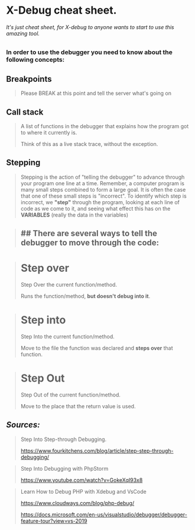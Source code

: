# **X-Debug cheat sheet.**

###### It's just cheat sheet, for X-debug to anyone wants to start to use this amazing tool.



### In order to use the debugger you need to know about the following concepts:



## Breakpoints

> Please BREAK at this point and tell the server what's going on

## Call stack

>  A list of functions in the debugger that explains how the program got to where it currently is.
>
> Think of this as a live stack trace, without the exception.

## Stepping

> Stepping is the action of "telling the debugger" to advance through your program one line at a time. Remember, a computer program is many small steps combined to form a large goal. It is often the case that one of these small steps is "incorrect". To identify which step is incorrect, we **"step"** through the program, looking at each line of code as we come to it, and seeing what effect this has on the **VARIABLES** (really the data in the variables)

> ## ## **There** are several  ways to tell the debugger to move through the code:

> # Step over
>
> Step Over the current function/method. 
>
> Runs the function/method, **but doesn't debug into it**.

> # Step into 
>
> Step Into the current function/method.
>
> Move to the file the function was declared and **steps over** that function.

> # Step Out
>
> Step Out of the current function/method.
>
> Move to the place that the return value is used.

## ***Sources:***

> Step Into Step-through Debugging.
>
> https://www.fourkitchens.com/blog/article/step-step-through-debugging/

>  Step Into Debugging with PhpStorm
>
>  https://www.youtube.com/watch?v=GokeXqI93x8

>  Learn How to Debug PHP with Xdebug and VsCode
>
>  https://www.cloudways.com/blog/php-debug/
>
>  https://docs.microsoft.com/en-us/visualstudio/debugger/debugger-feature-tour?view=vs-2019

